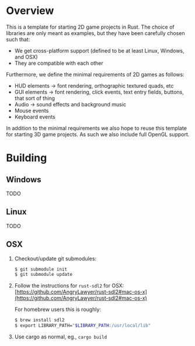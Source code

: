 # Overview

This is a template for starting 2D game projects in Rust. The choice of libraries are only meant as examples, but they have been carefully chosen such that:

  * We get cross-platform support (defined to be at least Linux, Windows, and OSX)
  * They are compatible with each other

Furthermore, we define the minimal requirements of 2D games as follows:

  * HUD elements -> font rendering, orthographic textured quads, etc
  * GUI elements -> font rendering, click events, text entry fields, buttons, that sort of thing
  * Audio -> sound effects and background music
  * Mouse events
  * Keyboard events

In addition to the minimal requirements we also hope to reuse this template for starting 3D game projects. As such we also include full OpenGL support.

# Building

## Windows

TODO

## Linux

TODO

## OSX

1. Checkout/update git submodules:

    ```sh
    $ git submodule init
    $ git submodule update
    ```

2. Follow the instructions for `rust-sdl2` for OSX: [https://github.com/AngryLawyer/rust-sdl2#mac-os-x](https://github.com/AngryLawyer/rust-sdl2#mac-os-x)

    For homebrew users this is roughly:

    ```sh
    $ brew install sdl2
    $ export LIBRARY_PATH="$LIBRARY_PATH:/usr/local/lib"
    ```

3. Use cargo as normal, eg., `cargo build`
